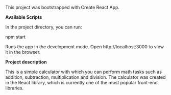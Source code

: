 This project was bootstrapped with Create React App.

**Available Scripts**

In the project directory, you can run:

npm start

Runs the app in the development mode.
Open http://localhost:3000 to view it in the browser.

**Project description**

This is a simple calculator with which you can perform math tasks such as addition, subtraction, multiplication and division. The calculator was created in the React library, which is currently one of the most popular front-end libraries.
